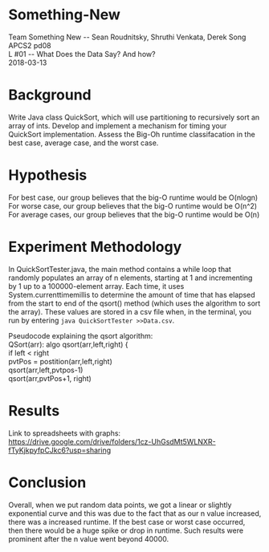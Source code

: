 # Something-New

Team Something New -- Sean Roudnitsky, Shruthi Venkata, Derek Song  
APCS2 pd08  
L #01 -- What Does the Data Say? And how?  
2018-03-13  

# Background
Write Java class QuickSort, which will use partitioning to recursively sort an array of ints. Develop and implement a mechanism for timing your QuickSort implementation. Assess the Big-Oh runtime classifacation in the best case, average case, and the worst case.

# Hypothesis  
For best case, our group believes that the big-O runtime would be O(nlogn)
For worse case, our group believes that the big-O runtime would be O(n^2)
For average cases, our group believes that the big-O runtime would be O(n)

# Experiment Methodology
In QuickSortTester.java, the main method contains a while loop that randomly populates an array of n elements, starting at 1 and incrementing by 1 up to a 100000-element array. Each time, it uses System.currenttimemillis to determine the amount of time that has elapsed from the start to end of the qsort() method (which uses the algorithm to sort the array). These values are stored in a csv file when, in the terminal, you run by entering `java QuickSortTester >>Data.csv`.

Pseudocode explaining the qsort algorithm:  
QSort(arr):
   algo qsort(arr,left,right) {  
      if left < right  
         pvtPos = postition(arr,left,right)  
            qsort(arr,left,pvtpos-1)  
            qsort(arr,pvtPos+1, right)  

# Results
Link to spreadsheets with graphs:  
https://drive.google.com/drive/folders/1cz-UhGsdMt5WLNXR-fTyKjkpyfpCJkc6?usp=sharing  

# Conclusion
Overall, when we put random data points, we got a linear or slightly exponential curve and this was due to the fact that as our n value increased, there was a increased runtime. If the best case or worst case occurred, then there would be a huge spike or drop in runtime. Such results were prominent after the n value went beyond 40000. 
